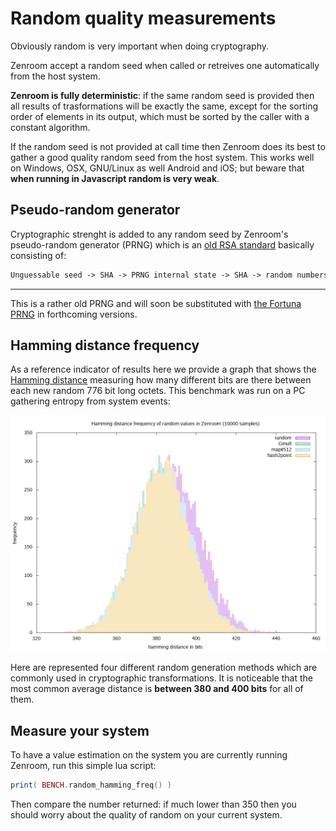 # Random quality measurements

Obviously random is very important when doing cryptography.

Zenroom accept a random seed when called or retreives one
automatically from the host system.

**Zenroom is fully deterministic**: if the same random seed is
provided then all results of trasformations will be exactly the same,
except for the sorting order of elements in its output, which must be
sorted by the caller with a constant algorithm.

If the random seed is not provided at call time then Zenroom does its
best to gather a good quality random seed from the host system. This
works well on Windows, OSX, GNU/Linux as well Android and iOS; but
beware that **when running in Javascript random is very weak**.

## Pseudo-random generator

Cryptographic strenght is added to any random seed by Zenroom's
pseudo-random generator (PRNG) which is an [old RSA
standard](ftp://ftp.rsasecurity.com/pub/pdfs/bull-1.pdf) basically
consisting of:

```txt
Unguessable seed -> SHA -> PRNG internal state -> SHA -> random numbers
```
-----
This is a rather old PRNG and will soon be substituted with [the
Fortuna PRNG](https://en.wikipedia.org/wiki/Fortuna_(PRNG)) in
forthcoming versions.

## Hamming distance frequency

As a reference indicator of results here we provide a graph that shows
the [Hamming distance](https://en.wikipedia.org/wiki/Hamming_distance)
measuring how many different bits are there between each new random
776 bit long octets. This benchmark was run on a PC gathering entropy
from system events:

![Hamming distance random benchmark](img/random_hamming_gnuplot.png)

Here are represented four different random generation methods which
are commonly used in cryptographic transformations. It is noticeable
that the most common average distance is **between 380 and 400 bits**
for all of them.

## Measure your system

To have a value estimation on the system you are currently running
Zenroom, run this simple lua script:

```lua
print( BENCH.random_hamming_freq() )
```

Then compare the number returned: if much lower than 350 then you
should worry about the quality of random on your current system.

